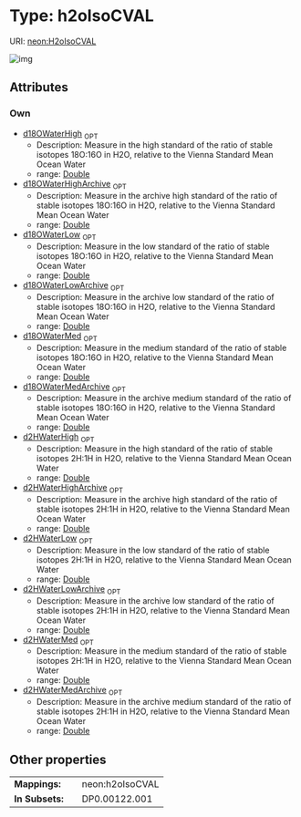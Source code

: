 
# Type: h2oIsoCVAL




URI: [neon:H2oIsoCVAL](https://data.neonscience.org/H2oIsoCVAL)


![img](http://yuml.me/diagram/nofunky;dir:TB/class/)

## Attributes


### Own

 * [d18OWaterHigh](d18OWaterHigh.md)  <sub>OPT</sub>
    * Description: Measure in the high standard of the ratio of stable isotopes 18O:16O in H2O, relative to the Vienna Standard Mean Ocean Water
    * range: [Double](types/Double.md)
 * [d18OWaterHighArchive](d18OWaterHighArchive.md)  <sub>OPT</sub>
    * Description: Measure in the archive high standard of the ratio of stable isotopes 18O:16O in H2O, relative to the Vienna Standard Mean Ocean Water
    * range: [Double](types/Double.md)
 * [d18OWaterLow](d18OWaterLow.md)  <sub>OPT</sub>
    * Description: Measure in the low standard of the ratio of stable isotopes 18O:16O in H2O, relative to the Vienna Standard Mean Ocean Water
    * range: [Double](types/Double.md)
 * [d18OWaterLowArchive](d18OWaterLowArchive.md)  <sub>OPT</sub>
    * Description: Measure in the archive low standard of the ratio of stable isotopes 18O:16O in H2O, relative to the Vienna Standard Mean Ocean Water
    * range: [Double](types/Double.md)
 * [d18OWaterMed](d18OWaterMed.md)  <sub>OPT</sub>
    * Description: Measure in the medium standard of the ratio of stable isotopes 18O:16O in H2O, relative to the Vienna Standard Mean Ocean Water
    * range: [Double](types/Double.md)
 * [d18OWaterMedArchive](d18OWaterMedArchive.md)  <sub>OPT</sub>
    * Description: Measure in the archive medium standard of the ratio of stable isotopes 18O:16O in H2O, relative to the Vienna Standard Mean Ocean Water
    * range: [Double](types/Double.md)
 * [d2HWaterHigh](d2HWaterHigh.md)  <sub>OPT</sub>
    * Description: Measure in the high standard of the ratio of stable isotopes 2H:1H in H2O, relative to the Vienna Standard Mean Ocean Water
    * range: [Double](types/Double.md)
 * [d2HWaterHighArchive](d2HWaterHighArchive.md)  <sub>OPT</sub>
    * Description: Measure in the archive high standard of the ratio of stable isotopes 2H:1H in H2O, relative to the Vienna Standard Mean Ocean Water
    * range: [Double](types/Double.md)
 * [d2HWaterLow](d2HWaterLow.md)  <sub>OPT</sub>
    * Description: Measure in the low standard of the ratio of stable isotopes 2H:1H in H2O, relative to the Vienna Standard Mean Ocean Water
    * range: [Double](types/Double.md)
 * [d2HWaterLowArchive](d2HWaterLowArchive.md)  <sub>OPT</sub>
    * Description: Measure in the archive low standard of the ratio of stable isotopes 2H:1H in H2O, relative to the Vienna Standard Mean Ocean Water
    * range: [Double](types/Double.md)
 * [d2HWaterMed](d2HWaterMed.md)  <sub>OPT</sub>
    * Description: Measure in the medium standard of the ratio of stable isotopes 2H:1H in H2O, relative to the Vienna Standard Mean Ocean Water
    * range: [Double](types/Double.md)
 * [d2HWaterMedArchive](d2HWaterMedArchive.md)  <sub>OPT</sub>
    * Description: Measure in the archive medium standard of the ratio of stable isotopes 2H:1H in H2O, relative to the Vienna Standard Mean Ocean Water
    * range: [Double](types/Double.md)

## Other properties

|  |  |  |
| --- | --- | --- |
| **Mappings:** | | neon:h2oIsoCVAL |
| **In Subsets:** | | DP0.00122.001 |

